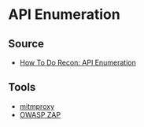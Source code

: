 # API Enumeration

## Source
- [How To Do Recon: API Enumeration](https://www.youtube.com/watch?v=fvcKwUS4PTE&t=267s)

## Tools
- [mitmproxy](https://mitmproxy.org/)
- [OWASP ZAP](https://www.zaproxy.org/)
